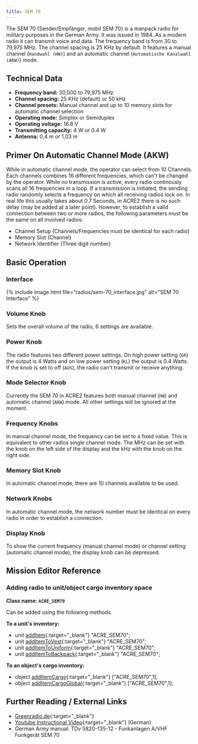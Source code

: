 ```yaml
---
title: SEM 70
---
```


The SEM 70 (Sender/Empfänger, mobil SEM 70) is a manpack radio for military purposes in the German Army. It was issued in 1984. As a modern radio it can transmit voice and data. The frequency band is from 30 to 79,975 MHz. The channel spacing is 25 KHz by default. It features a manual channel (`Handwahl (HW)`) and an automatic channel (`Automatische Kanalwahl (AKW)`) mode. 

## Technical Data

- **Frequency band:** 30,000 to 79,975 MHz
- **Channel spacing:** 25 KHz (default) or 50 kHz
- **Channel presets:** Manual channel and up to 10 memory slots for automatic channel selection
- **Operating mode:** Simplex or Semiduplex
- **Operating voltage:** 16.8 V
- **Transmitting capacity:** 4 W or 0.4 W
- **Antenna:** 0,4 m or 1,03 m

## Primer On Automatic Channel Mode (AKW)

While in automatic channel mode, the operator can select from 10 Channels. Each channels combines 16 different frequencies, which can't be changed by the operator. While no transmission is active, every radio continously scans all 16 frequencies in a loop. If a transmission is initiated, the sending radio randomly selects a frequency on which all receiving radios lock on. In real life this usually takes about 0.7 Seconds, in ACRE2 there is no such delay (may be added at a later point).
However, to establish a valid connection between two or more radios, the following parameters must be the same on all involved radios:
- Channel Setup (Channels/Frequencies must be identical for each radio)
- Memory Slot (Channel)
- Network Identifier (Three digit number)

## Basic Operation

### Interface

{% include image.html file="radios/sem-70_interface.jpg" alt="SEM 70 Interface" %}

### Volume Knob

Sets the overall volume of the radio, 6 settings are available.

### Power Knob

The radio features two different power settings. On high power setting (`GR`) the output is 4 Watts and on low power setting (`KL`) the output is 0.4 Watts. If the knob is set to off (`AUS`), the radio can't transmit or receive anything.

### Mode Selector Knob

Currently the SEM 70 in ACRE2 features both manual channel (`HW`) and automatic channel (`AKW`) mode. All other settings will be ignored at the moment.

### Frequency Knobs

In manual channel mode, the frequency can be set to a fixed value. This is equivalent to other radios single channel mode. The MHz can be set with the knob on the left side of the display and the kHz with the knob on the right side. 

### Memory Slot Knob

In automatic channel mode, there are 10 channels available to be used.

### Network Knobs

In automatic channel mode, the network number must be identical on every radio in order to establish a connection.

### Display Knob

To show the current frequency (manual channel mode) or channel setting (automatic channel mode), the display knob can be depressed.

## Mission Editor Reference

### Adding radio to unit/object cargo inventory space

**Class name: `ACRE_SEM70`**

Can be added using the following methods.

**To a unit's inventory:**

- unit [addItem](https://community.bistudio.com/wiki/addItem){:target="_blank"} "ACRE_SEM70";
- unit [addItemToVest](https://community.bistudio.com/wiki/addItemToVest){:target="_blank"} "ACRE_SEM70";
- unit [addItemToUniform](https://community.bistudio.com/wiki/addItemToUniform){:target="_blank"} "ACRE_SEM70";
- unit [addItemToBackpack](https://community.bistudio.com/wiki/addItemToBackpack){:target="_blank"} "ACRE_SEM70";

**To an object's cargo inventory:**

- object [addItemCargo](https://community.bistudio.com/wiki/addItemCargo){:target="_blank"} ["ACRE_SEM70",1];
- object [addItemCargoGlobal](https://community.bistudio.com/wiki/addItemCargoGlobal){:target="_blank"} ["ACRE_SEM70",1];

## Further Reading / External Links

- [Greenradio.de](http://www.greenradio.de/e_sem70.htm){:target="_blank"}
- [Youtube Instructional Video](https://www.youtube.com/watch?v=kztzUMoBojc){:target="_blank"} (German)
- German Army manual: TDv 5820-135-12 - Funkanlagen A/VHF Funkgerät SEM 70
